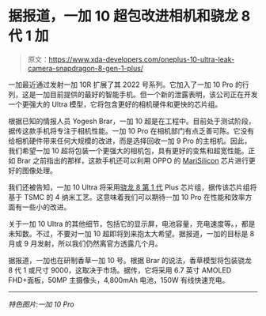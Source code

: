 # 据报道，一加 10 超包改进相机和骁龙 8 代 1 加

> 原文：<https://www.xda-developers.com/oneplus-10-ultra-leak-camera-snapdragon-8-gen-1-plus/>

一加最近通过发射一加 10R 扩展了其 2022 号系列。它加入了一加 10 Pro 的行列，这是一加目前提供的最好的智能手机。但一个新的泄露表明，该公司正在开发一个更强大的 Ultra 模型，它将包含更好的相机硬件和更快的芯片组。

根据已知的情报人员 Yogesh Brar，一加 10 超是在工程中。目前处于测试阶段，据传这款手机将专注于相机性能。一加 10 Pro 在相机部门有点乏善可陈。它没有给相机硬件带来任何大规模的改进，而是选择回收一加 9 Pro 的主相机。因此，我们希望一加 10 超将包装一个更强大的相机包，具有更好的变焦和超宽性能。正如 Brar 之前指出的那样，这款手机还可以利用 OPPO 的 [MariSilicon](https://www.xda-developers.com/oppo-marisilicon-x-preview/) 芯片进行更好的图像处理。

我们还被告知，一加 10 Ultra 将采用[骁龙 8 第 1 代](https://www.xda-developers.com/qualcomm-snapdragon-8-gen-1/) Plus 芯片组，据传该芯片组将基于 TSMC 的 4 纳米工艺。这意味着我们可以期待一加 10 Pro 在性能和效率方面有一些小的改进。

关于一加 10 Ultra 的其他细节，包括它的显示屏，电池容量，充电速度等。，都是未知数。不过，不要对一加 10 超即将到来抱太大希望。据报道，一加的目标是 8 月或 9 月发射，所以我们仍然离官方透露几个月。

据报道，一加也在研制香草一加 10 号。根据 Brar 的说法，香草模型将包装骁龙 8 代 1 或尺寸 9000，这取决于市场。据传，它将采用 6.7 英寸 AMOLED FHD+面板，50MP 主摄像头，4,800mAh 电池，150W 有线快速充电。

* * *

*特色图片:一加 10 Pro*